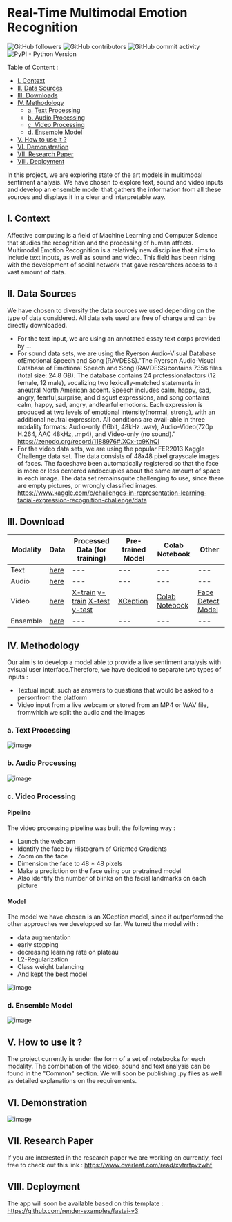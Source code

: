 # Real-Time Multimodal Emotion Recognition

<img alt="GitHub followers" src="https://img.shields.io/github/followers/maelfabien.svg?style=social"> <img alt="GitHub contributors" src="https://img.shields.io/github/contributors-anon/maelfabien/Multimodal-Emotion-Recognition.svg"> <img alt="GitHub commit activity" src="https://img.shields.io/github/commit-activity/y/maelfabien/Multimodal-Emotion-Recognition.svg"> <img alt="PyPI - Python Version" src="https://img.shields.io/pypi/pyversions/3.svg">

Table of Content :
- [I. Context](https://github.com/maelfabien/Multimodal-Emotion-Recognition/blob/master/README.md#i-context)
- [II. Data Sources](https://github.com/maelfabien/Multimodal-Emotion-Recognition/blob/master/README.md#ii-data-sources)
- [III. Downloads](https://github.com/maelfabien/Multimodal-Emotion-Recognition/blob/master/README.md#iii-download)
- [IV. Methodology](https://github.com/maelfabien/Multimodal-Emotion-Recognition/blob/master/README.md#iv-methodology)
  - [a. Text Processing](https://github.com/maelfabien/Multimodal-Emotion-Recognition/blob/master/README.md#a-text-processing)
  - [b. Audio Processing](https://github.com/maelfabien/Multimodal-Emotion-Recognition/blob/master/README.md#b-audio-processing)
  - [c. Video Processing](https://github.com/maelfabien/Multimodal-Emotion-Recognition/blob/master/README.md#c-video-processing)
  - [d. Ensemble Model](https://github.com/maelfabien/Multimodal-Emotion-Recognition/blob/master/README.md#d-ensemble-model)
- [V. How to use it ?](https://github.com/maelfabien/Multimodal-Emotion-Recognition/blob/master/README.md#v-how-to-use-it-)
- [VI. Demonstration](https://github.com/maelfabien/Multimodal-Emotion-Recognition/blob/master/README.md#vi-demonstration)
- [VII. Research Paper](https://github.com/maelfabien/Multimodal-Emotion-Recognition/blob/master/README.md#vii-research-paper) 
- [VIII. Deployment](https://github.com/maelfabien/Multimodal-Emotion-Recognition/blob/master/README.md#viii-deployment) 

In this project, we are exploring state of the art models in multimodal sentiment analysis. We have chosen to explore text, sound and video inputs and develop an ensemble model that gathers the information from all these sources and displays it in a clear and interpretable way. 

## I. Context

Affective computing is a field of Machine Learning and Computer Science that studies the recognition and the processing of human affects. 
Multimodal Emotion Recognition is a relatively new discipline that aims to include text inputs, as well as sound and video. This field has been rising with the development of social network that gave researchers access to a vast amount of data.


## II. Data Sources
We have chosen to diversify the data sources we used depending on the type of data considered. All data sets used are free of charge and can be directly downloaded.
- For the text input, we are using an annotated essay text corps provided by ...
- For sound data sets, we are using the Ryerson Audio-Visual Database ofEmotional Speech and Song (RAVDESS).”The Ryerson Audio-Visual Database of Emotional Speech and Song (RAVDESS)contains 7356 files (total size: 24.8 GB). The database contains 24 professionalactors (12 female, 12 male), vocalizing two lexically-matched statements in aneutral North American accent. Speech includes calm, happy, sad, angry, fearful,surprise, and disgust expressions, and song contains calm, happy, sad, angry, andfearful emotions. Each expression is produced at two levels of emotional intensity(normal, strong), with an additional neutral expression. All conditions are avail-able in three modality formats: Audio-only (16bit, 48kHz .wav), Audio-Video(720p H.264, AAC 48kHz, .mp4), and Video-only (no sound).” https://zenodo.org/record/1188976#.XCx-tc9KhQI
- For the video data sets, we are using the popular FER2013 Kaggle Challenge data set. The data consists of 48x48 pixel grayscale images of faces. The faceshave been automatically registered so that the face is more or less centered andoccupies about the same amount of space in each image. The data set remainsquite challenging to use, since there are empty pictures, or wrongly classified images. https://www.kaggle.com/c/challenges-in-representation-learning-facial-expression-recognition-challenge/data

## III. Download

| Modality | Data | Processed Data (for training) | Pre-trained Model | Colab Notebook |Other |
| --- | --- | --- | --- | --- | --- |
| Text | [here](https://drive.google.com/file/d/1hWqVdOYNvCuioiDk-CBgMtKOgl05aA--/view?usp=sharing) | --- |  --- | --- | --- |
| Audio | [here](https://drive.google.com/file/d/1hWqVdOYNvCuioiDk-CBgMtKOgl05aA--/view?usp=sharing) | --- |  --- | --- | --- |
| Video | [here](https://drive.google.com/file/d/1hWqVdOYNvCuioiDk-CBgMtKOgl05aA--/view?usp=sharing) | [X-train](https://drive.google.com/file/d/14xs-0nZNQuuMdtTOwqcJQm_GZ_rTO8mB/view?usp=sharing) [y-train](https://drive.google.com/file/d/1EX5KkPquwpHD9ZKpTxGhk3_RFmVDD8bf/view?usp=sharing) [X-test](https://drive.google.com/file/d/1TFH3kvGDS0iWjqKYo3lZuIu65I9h0LYr/view?usp=sharing) [y-test](https://drive.google.com/file/d/1HTzGc_J4kTQRFvLIvcMQA3mt6PnyNT53/view?usp=sharing) |  [XCeption](https://drive.google.com/file/d/1-L3LnxVXv4vByg_hqxXMZPvjKSQ12Ycs/view?usp=sharing) | [Colab Notebook](https://colab.research.google.com/drive/1dV1IvYLV24vXGvyzMFNAA18csu8btV2-) | [Face Detect Model](https://drive.google.com/file/d/1hWqVdOYNvCuioiDk-CBgMtKOgl05aA--/view?usp=sharing)
| Ensemble | [here](https://drive.google.com/file/d/1hWqVdOYNvCuioiDk-CBgMtKOgl05aA--/view?usp=sharing) | --- |  --- | --- | --- |

## IV. Methodology
Our aim is to develop a model able to provide a live sentiment analysis with avisual user interface.Therefore, we have decided to separate two types of inputs :
- Textual input, such as answers to questions that would be asked to a personfrom the platform
- Video input from a live webcam or stored from an MP4 or WAV file, fromwhich we split the audio and the images

### a. Text Processing 

![image](/Presentation/Images/text_pipeline.png)

### b. Audio Processing

![image](/Presentation/Images/sound_pipeline.png)

### c. Video Processing

#### Pipeline

The video processing pipeline was built the following way :
- Launch the webcam
- Identify the face by Histogram of Oriented Gradients
- Zoom on the face
- Dimension the face to 48 * 48 pixels
- Make a prediction on the face using our pretrained model
- Also identify the number of blinks on the facial landmarks on each picture

#### Model

The model we have chosen is an XCeption model, since it outperformed the other approaches we developped so far. We tuned the model with :
- data augmentation
- early stopping
- decreasing learning rate on plateau
- L2-Regularization
- Class weight balancing
- And kept the best model

![image](/Presentation/Images/video_pipeline_xce.png)

### d. Ensemble Model

![image](/Presentation/Images/ensemble_pipeline.png)

## V. How to use it ?

The project currently is under the form of a set of notebooks for each modality. The combination of the video, sound and text analysis can be found in the "Common" section. We will soon be publishing .py files as well as detailed explanations on the requirements. 

## VI. Demonstration

![image](/Presentation/Images/Mon-film-7.gif)

## VII. Research Paper

If you are interested in the research paper we are working on currently, feel free to check out this link :
https://www.overleaf.com/read/xvtrrfpvzwhf

## VIII. Deployment

The app will soon be available based on this template : https://github.com/render-examples/fastai-v3
